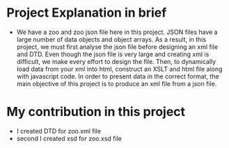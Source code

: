 # Project Explanation in brief

- We have a zoo and zoo json file here in this project. JSON files have a large number of data objects and object arrays. As a result, in this project, we must first analyse the json file before designing an xml file and DTD. Even though the json file is very large and creating xml is difficult, we make every effort to design the file. Then, to dynamically load data from your xml into html, construct an XSLT and html file along with javascript code. In order to present data in the correct format, the main objective of this project is to produce an xml file from a json file.

# My contribution in this project

- I created DTD for zoo.xml file
- second I created xsd for zoo.xsd file